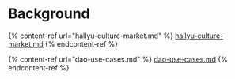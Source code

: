 # Background

{% content-ref url="hallyu-culture-market.md" %}
[hallyu-culture-market.md](hallyu-culture-market.md)
{% endcontent-ref %}

{% content-ref url="dao-use-cases.md" %}
[dao-use-cases.md](dao-use-cases.md)
{% endcontent-ref %}

